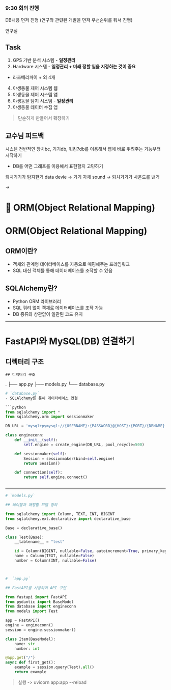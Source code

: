 ### 9:30 회의 진행 
DB내용 먼저 진행
(연구와 관련된 개발을 먼저 우선순위를 둬서 진행)

연구실
## Task

1. GPS 기반 분석 시스템 -  **일정관리**
2. Hardware 시스템 - **일정관리 + 미래 정할 일을 지정하는 것이 중요** 
- 라즈베리파이 + 외 4개
4. 야생동물 제어 시스템 웹
5. 야생동물 제어 시스템 앱
6. 야생동물 탐지 시스템 - **일정관리**
7. 야생동물 데이터 수집 앱


> 단순하게 만들어서 확장하기

## 교수님 피드백
시스템 전반적인 장치bc, 기기db, 워킹?db를 이용해서 웹에 바로 뿌려주는 기능부터 시작하기
- DB를 어떤 그래프를 이용해서 표현할지 고민하기


퇴치기기가 탐지한거
data
devie -> 기기 자체
sound -> 퇴치기기가 사운드를 낸거

-> 



# 📌 ORM(Object Relational Mapping)
# ORM(Object Relational Mapping)

##  ORM이란?
- 객체와 관계형 데이터베이스를 자동으로 매핑해주는 프레임워크
- SQL 대신 객체를 통해 데이터베이스를 조작할 수 있음

##  SQLAlchemy란?
- Python ORM 라이브러리
- SQL 쿼리 없이 객체로 데이터베이스를 조작 가능
- DB 종류와 상관없이 일관된 코드 유지

---

# FastAPI와 MySQL(DB) 연결하기

## 디렉터리 구조
`## 디렉터리 구조`

. ├── app.py ├── models.py └── database.py


```python
# `database.py`
- SQLAlchemy를 통해 데이터베이스 연결

```python
from sqlalchemy import *
from sqlalchemy.orm import sessionmaker

DB_URL = 'mysql+pymysql://{USERNAME}:{PASSWORD}@{HOST}:{PORT}/{DBNAME}'

class engineconn:
    def __init__(self):
        self.engine = create_engine(DB_URL, pool_recycle=500)

    def sessionmaker(self):
        Session = sessionmaker(bind=self.engine)
        return Session()

    def connection(self):
        return self.engine.connect()

```
```
```
---
```python
# `models.py`

## 테이블과 매핑할 모델 정의

from sqlalchemy import Column, TEXT, INT, BIGINT
from sqlalchemy.ext.declarative import declarative_base

Base = declarative_base()

class Test(Base):
    __tablename__ = "test"

    id = Column(BIGINT, nullable=False, autoincrement=True, primary_key=True)
    name = Column(TEXT, nullable=False)
    number = Column(INT, nullable=False)
```
```
```

```python

#  `app.py`

## FastAPI를 사용하여 API 구현

from fastapi import FastAPI
from pydantic import BaseModel
from database import engineconn
from models import Test

app = FastAPI()
engine = engineconn()
session = engine.sessionmaker()

class Item(BaseModel):
    name: str
    number: int

@app.get("/")
async def first_get():
    example = session.query(Test).all()
    return example

```

>실행 ->  uvicorn app:app --reload
